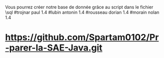 Vous pourrez créer notre base de donnée grâce au script dans le fichier \sql
#trojnar paul 1.4
#lubin antonin 1.4
#rousseau dorian 1.4
#morain nolan 1.4
# https://github.com/Spartam0102/Pr-parer-la-SAE-Java.git
